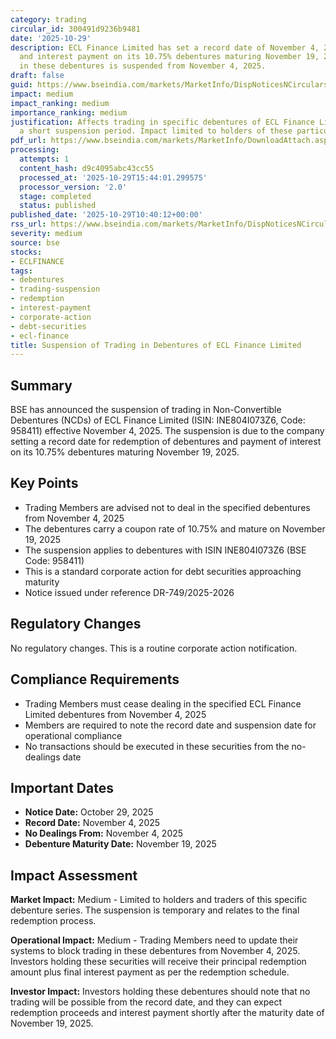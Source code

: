 ```yaml
---
category: trading
circular_id: 300491d9236b9481
date: '2025-10-29'
description: ECL Finance Limited has set a record date of November 4, 2025 for redemption
  and interest payment on its 10.75% debentures maturing November 19, 2025. Trading
  in these debentures is suspended from November 4, 2025.
draft: false
guid: https://www.bseindia.com/markets/MarketInfo/DispNoticesNCirculars.aspx?Noticeid={4C9F68D0-1E5D-4C89-B14E-26A08B812C77}&noticeno=20251029-13&dt=10/29/2025&icount=13&totcount=56&flag=0
impact: medium
impact_ranking: medium
importance_ranking: medium
justification: Affects trading in specific debentures of ECL Finance Limited with
  a short suspension period. Impact limited to holders of these particular debt securities.
pdf_url: https://www.bseindia.com/markets/MarketInfo/DownloadAttach.aspx?id=20251029-13&attachedId=
processing:
  attempts: 1
  content_hash: d9c4095abc43cc55
  processed_at: '2025-10-29T15:44:01.299575'
  processor_version: '2.0'
  stage: completed
  status: published
published_date: '2025-10-29T10:40:12+00:00'
rss_url: https://www.bseindia.com/markets/MarketInfo/DispNoticesNCirculars.aspx?Noticeid={4C9F68D0-1E5D-4C89-B14E-26A08B812C77}&noticeno=20251029-13&dt=10/29/2025&icount=13&totcount=56&flag=0
severity: medium
source: bse
stocks:
- ECLFINANCE
tags:
- debentures
- trading-suspension
- redemption
- interest-payment
- corporate-action
- debt-securities
- ecl-finance
title: Suspension of Trading in Debentures of ECL Finance Limited
---
```


## Summary

BSE has announced the suspension of trading in Non-Convertible Debentures (NCDs) of ECL Finance Limited (ISIN: INE804I073Z6, Code: 958411) effective November 4, 2025. The suspension is due to the company setting a record date for redemption of debentures and payment of interest on its 10.75% debentures maturing November 19, 2025.

## Key Points

- Trading Members are advised not to deal in the specified debentures from November 4, 2025
- The debentures carry a coupon rate of 10.75% and mature on November 19, 2025
- The suspension applies to debentures with ISIN INE804I073Z6 (BSE Code: 958411)
- This is a standard corporate action for debt securities approaching maturity
- Notice issued under reference DR-749/2025-2026

## Regulatory Changes

No regulatory changes. This is a routine corporate action notification.

## Compliance Requirements

- Trading Members must cease dealing in the specified ECL Finance Limited debentures from November 4, 2025
- Members are required to note the record date and suspension date for operational compliance
- No transactions should be executed in these securities from the no-dealings date

## Important Dates

- **Notice Date:** October 29, 2025
- **Record Date:** November 4, 2025
- **No Dealings From:** November 4, 2025
- **Debenture Maturity Date:** November 19, 2025

## Impact Assessment

**Market Impact:** Medium - Limited to holders and traders of this specific debenture series. The suspension is temporary and relates to the final redemption process.

**Operational Impact:** Medium - Trading Members need to update their systems to block trading in these debentures from November 4, 2025. Investors holding these securities will receive their principal redemption amount plus final interest payment as per the redemption schedule.

**Investor Impact:** Investors holding these debentures should note that no trading will be possible from the record date, and they can expect redemption proceeds and interest payment shortly after the maturity date of November 19, 2025.